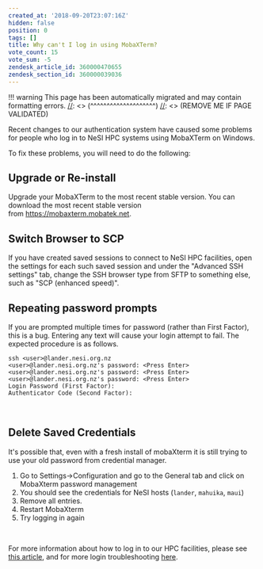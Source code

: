 ```yaml
---
created_at: '2018-09-20T23:07:16Z'
hidden: false
position: 0
tags: []
title: Why can't I log in using MobaXTerm?
vote_count: 15
vote_sum: -5
zendesk_article_id: 360000470655
zendesk_section_id: 360000039036
---
```




[//]: <> (REMOVE ME IF PAGE VALIDATED)
[//]: <> (vvvvvvvvvvvvvvvvvvvv)
!!! warning
    This page has been automatically migrated and may contain formatting errors.
[//]: <> (^^^^^^^^^^^^^^^^^^^^)
[//]: <> (REMOVE ME IF PAGE VALIDATED)

Recent changes to our authentication system have caused some problems
for people who log in to NeSI HPC systems using MobaXTerm on Windows.

To fix these problems, you will need to do the following:

## Upgrade or Re-install

Upgrade your MobaXTerm to the most recent stable version. You can
download the most recent stable version
from <https://mobaxterm.mobatek.net>.

## Switch Browser to SCP

If you have created saved sessions to connect to NeSI HPC facilities,
open the settings for each such saved session and under the "Advanced
SSH settings" tab, change the SSH browser type from SFTP to something
else, such as "SCP (enhanced speed)".

## Repeating password prompts

If you are prompted multiple times for password (rather than First
Factor), this is a bug. Entering any text will cause your login attempt
to fail. The expected procedure is as follows.

``` sl
ssh <user>@lander.nesi.org.nz
<user>@lander.nesi.org.nz's password: <Press Enter> 
<user>@lander.nesi.org.nz's password: <Press Enter> 
<user>@lander.nesi.org.nz's password: <Press Enter>
Login Password (First Factor):
Authenticator Code (Second Factor):
```

 

## Delete Saved Credentials

It's possible that, even with a fresh install of mobaXterm it is still
trying to use your old password from credential manager.

1.  Go to Settings-&gt;Configuration and go to the General tab and click
    on MobaXterm password management
2.  You should see the credentials for NeSI hosts (`lander`, `mahuika`,
    `maui`)
3.  Remove all entries.
4.  Restart MobaXterm
5.  Try logging in again

 

For more information about how to log in to our HPC facilities, please
see [this
article](https://support.nesi.org.nz/hc/articles/360000161315-Logging-in-to-the-HPCs),
and for more login troubleshooting
[here](https://support.nesi.org.nz/hc/en-gb/articles/360000570215-Login-Troubleshooting).